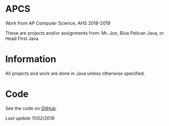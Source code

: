 # APCS
Work from AP Computer Science, AHS 2018-2019

These are projects and/or assignments from: Mr. Joo, Blue Pelican Java, or Head First Java

# Information
All projects and work are done in Java unless otherwise specified.

# Code
See the code on [GitHub](https://github.com/minghao912/APCS).

*Last update 11/02/2019*
